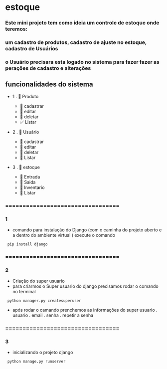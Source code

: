 # estoque
### Este mini projeto tem como ideia um controle de estoque onde teremos:
### um cadastro de produtos, cadastro de ajuste no estoque, cadastro de Usuários
### o Usuário precisara esta logado no sistema para fazer fazer as perações de cadastro e alterações

## funcionalidades do sistema
- 1
. :beginner: Produto
    - :beginner: cadastrar
    - :pushpin: editar
    - :pushpin: deletar
    - :white_check_mark: Listar

 - 2
 . :pushpin: Usuário
    - :pushpin: cadastrar
    - :pushpin: editar
    - :pushpin: deletar
    - :pushpin: Listar

- 3
 . :pushpin: estoque
    - :pushpin: Entrada
    - :pushpin: Saida
    - :pushpin: Inventario
    - :pushpin: Listar

### =================================
### 1
 - comando para instalação do Django (com o caminha do projeto aberto e a dentro do ambiente virtual ) execute o comando

 <code> pip install django </code>

### =================================
### 2

- Criação do super usuario
- para criarmos o Super usuario do django precisamos rodar o comando no terminal

<code> python manager.py createsuperuser </code>

- após rodar o camando prenchemos as informações do super usuario
. usuario
. email
. senha
. repetir a senha

### =================================
### 3

- inicializando o projeto django

<code> python manage.py runserver </code>